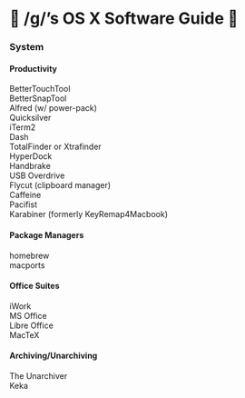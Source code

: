 #  /g/’s OS X Software Guide  

### System

#### Productivity
BetterTouchTool  
BetterSnapTool  
Alfred (w/ power-pack)  
Quicksilver  
iTerm2  
Dash  
TotalFinder or Xtrafinder  
HyperDock  
Handbrake  
USB Overdrive  
Flycut (clipboard manager)  
Caffeine  
Pacifist  
Karabiner (formerly KeyRemap4Macbook)  

#### Package Managers 
homebrew  
macports  

#### Office Suites
iWork  
MS Office  
Libre Office  
MacTeX  

#### Archiving/Unarchiving
The Unarchiver  
Keka  
